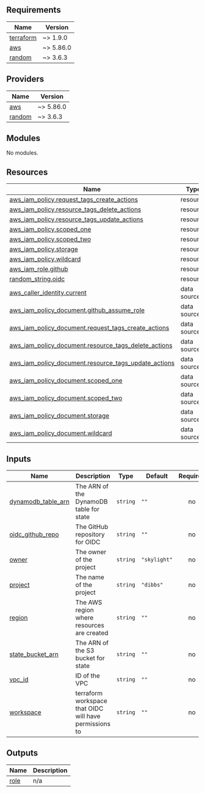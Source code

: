 <!-- BEGIN_TF_DOCS -->
## Requirements

| Name | Version |
|------|---------|
| <a name="requirement_terraform"></a> [terraform](#requirement\_terraform) | ~> 1.9.0 |
| <a name="requirement_aws"></a> [aws](#requirement\_aws) | ~> 5.86.0 |
| <a name="requirement_random"></a> [random](#requirement\_random) | ~> 3.6.3 |

## Providers

| Name | Version |
|------|---------|
| <a name="provider_aws"></a> [aws](#provider\_aws) | ~> 5.86.0 |
| <a name="provider_random"></a> [random](#provider\_random) | ~> 3.6.3 |

## Modules

No modules.

## Resources

| Name | Type |
|------|------|
| [aws_iam_policy.request_tags_create_actions](https://registry.terraform.io/providers/hashicorp/aws/latest/docs/resources/iam_policy) | resource |
| [aws_iam_policy.resource_tags_delete_actions](https://registry.terraform.io/providers/hashicorp/aws/latest/docs/resources/iam_policy) | resource |
| [aws_iam_policy.resource_tags_update_actions](https://registry.terraform.io/providers/hashicorp/aws/latest/docs/resources/iam_policy) | resource |
| [aws_iam_policy.scoped_one](https://registry.terraform.io/providers/hashicorp/aws/latest/docs/resources/iam_policy) | resource |
| [aws_iam_policy.scoped_two](https://registry.terraform.io/providers/hashicorp/aws/latest/docs/resources/iam_policy) | resource |
| [aws_iam_policy.storage](https://registry.terraform.io/providers/hashicorp/aws/latest/docs/resources/iam_policy) | resource |
| [aws_iam_policy.wildcard](https://registry.terraform.io/providers/hashicorp/aws/latest/docs/resources/iam_policy) | resource |
| [aws_iam_role.github](https://registry.terraform.io/providers/hashicorp/aws/latest/docs/resources/iam_role) | resource |
| [random_string.oidc](https://registry.terraform.io/providers/hashicorp/random/latest/docs/resources/string) | resource |
| [aws_caller_identity.current](https://registry.terraform.io/providers/hashicorp/aws/latest/docs/data-sources/caller_identity) | data source |
| [aws_iam_policy_document.github_assume_role](https://registry.terraform.io/providers/hashicorp/aws/latest/docs/data-sources/iam_policy_document) | data source |
| [aws_iam_policy_document.request_tags_create_actions](https://registry.terraform.io/providers/hashicorp/aws/latest/docs/data-sources/iam_policy_document) | data source |
| [aws_iam_policy_document.resource_tags_delete_actions](https://registry.terraform.io/providers/hashicorp/aws/latest/docs/data-sources/iam_policy_document) | data source |
| [aws_iam_policy_document.resource_tags_update_actions](https://registry.terraform.io/providers/hashicorp/aws/latest/docs/data-sources/iam_policy_document) | data source |
| [aws_iam_policy_document.scoped_one](https://registry.terraform.io/providers/hashicorp/aws/latest/docs/data-sources/iam_policy_document) | data source |
| [aws_iam_policy_document.scoped_two](https://registry.terraform.io/providers/hashicorp/aws/latest/docs/data-sources/iam_policy_document) | data source |
| [aws_iam_policy_document.storage](https://registry.terraform.io/providers/hashicorp/aws/latest/docs/data-sources/iam_policy_document) | data source |
| [aws_iam_policy_document.wildcard](https://registry.terraform.io/providers/hashicorp/aws/latest/docs/data-sources/iam_policy_document) | data source |

## Inputs

| Name | Description | Type | Default | Required |
|------|-------------|------|---------|:--------:|
| <a name="input_dynamodb_table_arn"></a> [dynamodb\_table\_arn](#input\_dynamodb\_table\_arn) | The ARN of the DynamoDB table for state | `string` | `""` | no |
| <a name="input_oidc_github_repo"></a> [oidc\_github\_repo](#input\_oidc\_github\_repo) | The GitHub repository for OIDC | `string` | `""` | no |
| <a name="input_owner"></a> [owner](#input\_owner) | The owner of the project | `string` | `"skylight"` | no |
| <a name="input_project"></a> [project](#input\_project) | The name of the project | `string` | `"dibbs"` | no |
| <a name="input_region"></a> [region](#input\_region) | The AWS region where resources are created | `string` | `""` | no |
| <a name="input_state_bucket_arn"></a> [state\_bucket\_arn](#input\_state\_bucket\_arn) | The ARN of the S3 bucket for state | `string` | `""` | no |
| <a name="input_vpc_id"></a> [vpc\_id](#input\_vpc\_id) | ID of the VPC | `string` | `""` | no |
| <a name="input_workspace"></a> [workspace](#input\_workspace) | terraform workspace that OIDC will have permissions to | `string` | `""` | no |

## Outputs

| Name | Description |
|------|-------------|
| <a name="output_role"></a> [role](#output\_role) | n/a |
<!-- END_TF_DOCS -->